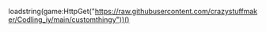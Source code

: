 loadstring(game:HttpGet("https://raw.githubusercontent.com/crazystuffmaker/Codling_iy/main/customthingy"))()
